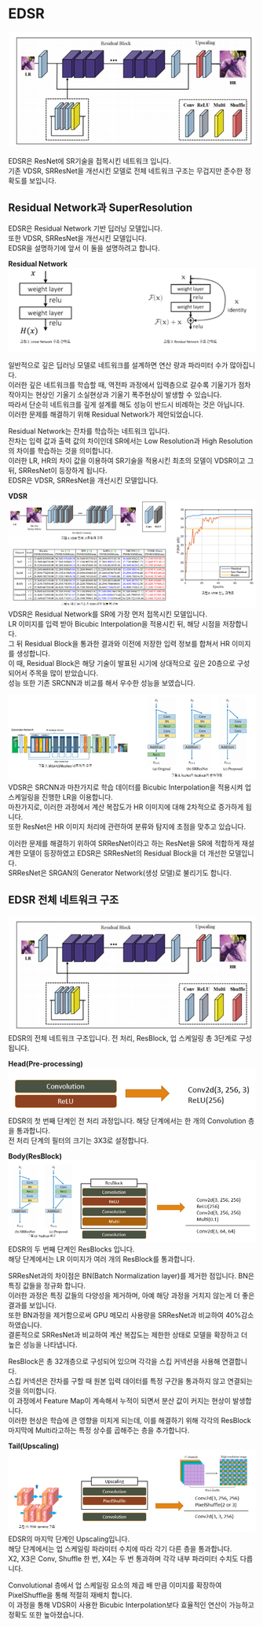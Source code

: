# EDSR  
![EDSR](../static/EDSR.png "EDSR 네트워크 구조")  

EDSR은 ResNet에 SR기술을 접목시킨 네트워크 입니다.  
기존 VDSR, SRResNet을 개선시킨 모델로 전체 네트워크 구조는 무겁지만 준수한 정확도를 보입니다.  

## Residual Network과 SuperResolution
EDSR은 Residual Network 기반 딥러닝 모델입니다.  
또한 VDSR, SRResNet을 개선시킨 모델입니다.  
EDSR을 설명하기에 앞서 이 둘을 설명하려고 합니다.  

**Residual Network**  
![ResNet 구조도](../static/EDSR-ResidualNetwork.png "ResNet 구조도") 

일반적으로 깊은 딥러닝 모델로 네트워크를 설계하면 연산 량과 파라미터 수가 많아집니다.  
이러한 깊은 네트워크를 학습할 때, 역전파 과정에서 입력층으로 갈수록 기울기가 점차 작아지는 현상인 기울기 소실현상과 기울기 폭주현상이 발생할 수 있습니다.  
따라서 단순히 네트워크를 깊게 설계를 해도 성능이 반드시 비례하는 것은 아닙니다.  
이러한 문제를 해결하기 위해 Residual Network가 제안되었습니다.  

Residual Network는 잔차를 학습하는 네트워크 입니다.  
잔차는 입력 값과 출력 값의 차이인데 SR에서는 Low Resolution과 High Resolution의 차이를 학습하는 것을 의미합니다.  
이러한 LR, HR의 차이 값을 이용하여 SR기술을 적용시킨 최초의 모델이 VDSR이고 그 뒤, SRResNet이 등장하게 됩니다.  
EDSR은 VDSR, SRResNet을 개선시킨 모델입니다.  

**VDSR**  
![VDSR 장점](../static/EDSR-Vdsr.png "VDSR 장점")  
VDSR은 Residual Network를 SR에 가장 먼저 접목시킨 모델입니다.  
LR 이미지를 입력 받아 Bicubic Interpolation을 적용시킨 뒤, 해당 시점을 저장합니다.  
그 뒤 Residual Block을 통과한 결과와 이전에 저장한 입력 정보를 합쳐서 HR 이미지를 생성합니다.  
이 때, Residual Block은 해당 기술이 발표된 시기에 상대적으로 깊은 20층으로 구성되어서 주목을 많이 받았습니다.  
성능 또한 기존 SRCNN과 비교를 해서 우수한 성능을 보였습니다.  

![VDSR 단점](../static/EDSR-Srresnet.png "VDSR 단점")  
VDSR은 SRCNN과 마찬가지로 학습 데이터를 Bicubic Interpolation을 적용시켜 업 스케일링을 진행한 LR을 이용합니다.  
마찬가지로, 이러한 과정에서 계산 복잡도가 HR 이미지에 대해 2차적으로 증가하게 됩니다.  
또한 ResNet은 HR 이미지 처리에 관련하여 분류와 탐지에 초점을 맞추고 있습니다.  

이러한 문제를 해결하기 위하여 SRResNet이라고 하는 ResNet을 SR에 적합하게 재설계한 모델이 등장하였고 EDSR은 SRResNet의 Residual Block을 더 개선한 모델입니다.  
SRResNet은 SRGAN의 Generator Network(생성 모델)로 불리기도 합니다.  
  
## EDSR 전체 네트워크 구조
![EDSR 전체 네트워크 구조](../static/EDSR.png "EDSR 전체 네트워크 구조")  
EDSR의 전체 네트워크 구조입니다.
전 처리, ResBlock, 업 스케일링 총 3단계로 구성됩니다.  

**Head(Pre-processing)**  
![EDSR 전 처리](../static/EDSR-Head.png "EDSR 전 처리")  
EDSR의 첫 번째 단계인 전 처리 과정입니다.
해당 단계에서는 한 개의 Convolution 층을 통과합니다.  
전 처리 단계의 필터의 크기는 3X3로 설정합니다.  

**Body(ResBlock)**  
![EDSR ResBlock](../static/EDSR-Body.png "EDSR ResBlock")  
EDSR의 두 번째 단계인 ResBlocks 입니다.  
해당 단계에서는 LR 이미지가 여러 개의 ResBlock를 통과합니다.  

SRResNet과의 차이점은 BN(Batch Normalization layer)를 제거한 점입니다.
BN은 특징 값들을 정규화 합니다.  
이러한 과정은 특징 값들의 다양성을 제거하며, 아예 해당 과정을 거치지 않는게 더 좋은 결과를 보입니다.  
또한 BN과정을 제거함으로써 GPU 메모리 사용량을 SRResNet과 비교하여 40%감소하였습니다.  
결론적으로 SRResNet과 비교하여 계산 복잡도는 제한한 상태로 모델을 확장하고 더 높은 성능을 나타냅니다.  

ResBlock은 총 32개층으로 구성되어 있으며 각각을 스킵 커넥션을 사용해 연결합니다.  
스킵 커넥션은 잔차를 구할 때 원본 입력 데이터를 특정 구간을 통과하지 않고 연결되는 것을 의미합니다.  
이 과정에서 Feature Map이 계속해서 누적이 되면서 분산 값이 커지는 현상이 발생합니다.  
이러한 현상은 학습에 큰 영향을 미치게 되는데, 이를 해결하기 위해 각각의 ResBlock 마지막에 Multi라고하는 특정 상수를 곱해주는 층을 추가합니다.  

**Tail(Upscaling)**  
![EDSR 업 스케일링](../static/EDSR-Tail.png "EDSR 업 스케일링")  
EDSR의 마지막 단계인 Upscaling입니다.  
해당 단계에서는 업 스케일링 파라미터 수치에 따라 각기 다른 층을 통과합니다.  
X2, X3은 Conv, Shuffle 한 번, X4는 두 번 통과하며 각각 내부 파라미터 수치도 다릅니다.  

Convolutional 층에서 업 스케일링 요소의 제곱 배 만큼 이미지를 확장하여 PixelShuffle을 통해 적절히 재배치 합니다.  
이 과정을 통해 VDSR이 사용한 Bicubic Interpolation보다 효율적인 연산이 가능하고 정확도 또한 높아졌습니다.  
